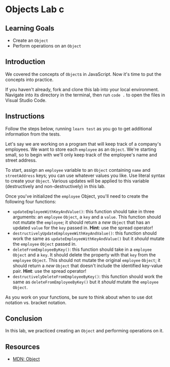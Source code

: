 # Objects Lab c

## Learning Goals

- Create an `Object`
- Perform operations on an `Object`

## Introduction

We covered the concepts of `Object`s in JavaScript. Now it's time to put the
concepts into practice.

If you haven't already, fork and clone this lab into your local environment.
Navigate into its directory in the terminal, then run `code .` to open the files
in Visual Studio Code.

## Instructions

Follow the steps below, running `learn test` as you go to get additional
information from the tests.

Let's say we are working on a program that will keep track of a company's
employees. We want to store each `employee` as an `Object`. We're starting
small, so to begin with we'll only keep track of the employee's name and street
address.

To start, assign an `employee` variable to an `Object` containing
`name` and `streetAddress` keys; you can use whatever values you like. Use
literal syntax to create your `Object`. Various updates will be applied to this
variable (destructively and non-destructively) in this lab.

Once you've initialized the `employee` Object, you'll need to create the
following four functions:

- `updateEmployeeWithKeyAndValue()`: this function should take in three
  arguments: an `employee` `Object`, a `key` and a `value`. This function should
  not mutate the `employee`; it should return a _new_ `Object` that has an
  updated `value` for the `key` passed in. **Hint**: use the spread operator!
- `destructivelyUpdateEmployeeWithKeyAndValue()`: this function should work the
  same as `updateEmployeeWithKeyAndValue()` but it _should_ mutate the
  `employee` `Object` passed in.
- `deleteFromEmployeeByKey()`: this function should take in a `employee`
  `Object` and a `key`. It should delete the property with that `key` from the
  `employee` `Object`. This should not mutate the original `employee` `Object`;
  it should return a _new_ `Object` that doesn't include the identified
  key-value pair. **Hint**: use the spread operator!
- `destructivelyDeleteFromEmployeeByKey()`: this function should work the same
  as `deleteFromEmployeeByKey()` but it _should_ mutate the `employee` `Object`.

As you work on your functions, be sure to think about when to use dot notation
vs. bracket notation.

## Conclusion

In this lab, we practiced creating an `Object` and performing operations on it.

## Resources

- [MDN: Object](https://developer.mozilla.org/en-US/docs/Web/JavaScript/Reference/Global_Objects/Object)
